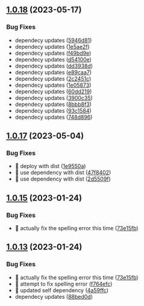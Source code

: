 ## [1.0.18](https://github.com/argodevops/semantic-release-teams/compare/v1.0.17...v1.0.18) (2023-05-17)


### Bug Fixes

* dependecy updates ([5946d81](https://github.com/argodevops/semantic-release-teams/commit/5946d811edf17815e5d115813fc8ddaaca413805))
* dependecy updates ([1e5ae2f](https://github.com/argodevops/semantic-release-teams/commit/1e5ae2fdf6059178691fe52582d12e189d42ea1b))
* dependecy updates ([f49bd9e](https://github.com/argodevops/semantic-release-teams/commit/f49bd9e137f8a7fc68001e9db592e12175f1bf09))
* dependecy updates ([d54100e](https://github.com/argodevops/semantic-release-teams/commit/d54100e1c44708d30f97a651246a8af3fb8bf1e3))
* dependecy updates ([dd3938d](https://github.com/argodevops/semantic-release-teams/commit/dd3938d5c96043fcd33a3711f126a8454a22f14b))
* dependecy updates ([e89caa7](https://github.com/argodevops/semantic-release-teams/commit/e89caa7ee2f624ec327e4a87d806362b8a678287))
* dependecy updates ([2c2451c](https://github.com/argodevops/semantic-release-teams/commit/2c2451c154ce7c3be012b49633d629351bc86ff0))
* dependecy updates ([1e05873](https://github.com/argodevops/semantic-release-teams/commit/1e0587382f2206006d6ce47604c6892ca686ded7))
* dependecy updates ([60dd219](https://github.com/argodevops/semantic-release-teams/commit/60dd2198da052608e2ee472827f3351bb265b94e))
* dependecy updates ([3900c35](https://github.com/argodevops/semantic-release-teams/commit/3900c352d8d462006115f2e324a6a1c16913a8c5))
* dependecy updates ([8bbb8f3](https://github.com/argodevops/semantic-release-teams/commit/8bbb8f3b9ab124e928237f2d9d0decf6bbcd9df1))
* dependecy updates ([93c1584](https://github.com/argodevops/semantic-release-teams/commit/93c158459760a9f80663fb2af9a88de84efffe86))
* dependecy updates ([748d896](https://github.com/argodevops/semantic-release-teams/commit/748d8966e93ef242f757096f4130fbe6093b2ccc))

## [1.0.17](https://github.com/argodevops/semantic-release-teams/compare/v1.0.16...v1.0.17) (2023-05-04)


### Bug Fixes

* 🐛 deploy with dist ([1e9550a](https://github.com/argodevops/semantic-release-teams/commit/1e9550a8278c7d904180c5758c6d51458f7ebdc9))
* 🐛 use dependency with dist ([47f8402](https://github.com/argodevops/semantic-release-teams/commit/47f84027421187858836fe5a5caa597dc8b4d434))
* 🐛 use dependency with dist ([2d5509f](https://github.com/argodevops/semantic-release-teams/commit/2d5509ff22aa9448975282b1395d1be9ffc9c280))

## [1.0.15](https://github.com/argodevops/semantic-release-teams/compare/v1.0.14...v1.0.15) (2023-01-24)


### Bug Fixes

* 🐛 actually fix the spelling error this time ([73e15fb](https://github.com/argodevops/semantic-release-teams/commit/73e15fbf52e0a489d67db35d4fa1868cf3888e47))

## [1.0.13](https://github.com/argodevops/semantic-release-teams/compare/v1.0.12...v1.0.13) (2023-01-24)


### Bug Fixes

* 🐛 actually fix the spelling error this time ([73e15fb](https://github.com/argodevops/semantic-release-teams/commit/73e15fbf52e0a489d67db35d4fa1868cf3888e47))
* 🐛 attempt to fix spelling error ([f764efc](https://github.com/argodevops/semantic-release-teams/commit/f764efc058bbd1e1a74a53bb92c27c5505320dc7))
* 🐛 updated self dependency ([4a59ffc](https://github.com/argodevops/semantic-release-teams/commit/4a59ffcf3f26654a1512e44ea48056bb82808200))
* dependecy updates ([88bed0d](https://github.com/argodevops/semantic-release-teams/commit/88bed0d204dca302b762620d120a40187a376f75))
